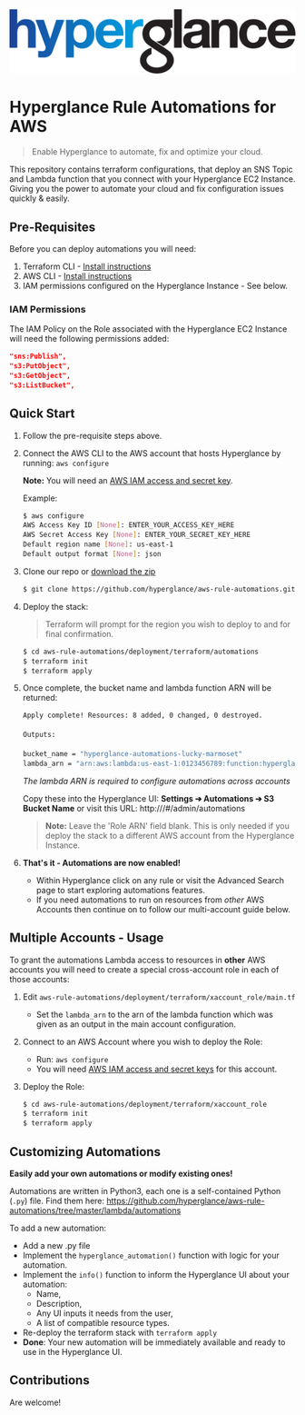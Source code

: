 <img src="https://github.com/hyperglance/aws-rule-automations/blob/master/files/b5dfbb6c-75c8-493b-8c5d-d68b3272cf0f.png" alt="Hyperglance Logo" />

# Hyperglance Rule Automations for AWS

> Enable Hyperglance to automate, fix and optimize your cloud.

This repository contains terraform configurations, that deploy an SNS Topic and Lambda function that you connect with your Hyperglance EC2 Instance. Giving you the power to automate your cloud and fix configuration issues quickly & easily.

## Pre-Requisites

Before you can deploy automations you will need:
1. Terraform CLI - [Install instructions](https://learn.hashicorp.com/tutorials/terraform/install-cli)
2. AWS CLI - [Install instructions](https://docs.aws.amazon.com/cli/latest/userguide/install-cliv2.html)
3. IAM permissions configured on the Hyperglance Instance - See below.

### IAM Permissions

The IAM Policy on the Role associated with the Hyperglance EC2 Instance will need the following permissions added:

```json
"sns:Publish",
"s3:PutObject",
"s3:GetObject",
"s3:ListBucket",
```

## Quick Start

1. Follow the pre-requisite steps above.
2. Connect the AWS CLI to the AWS account that hosts Hyperglance by running: `aws configure`

	__Note:__ You will need an [AWS IAM access and secret key](https://docs.aws.amazon.com/cli/latest/userguide/cli-configure-quickstart.html#cli-configure-quickstart-creds).
	
	Example:
	```bash
	$ aws configure
	AWS Access Key ID [None]: ENTER_YOUR_ACCESS_KEY_HERE
	AWS Secret Access Key [None]: ENTER_YOUR_SECRET_KEY_HERE
	Default region name [None]: us-east-1
	Default output format [None]: json
	```
3. Clone our repo or  [download the zip](https://github.com/hyperglance/aws-rule-automations/archive/refs/heads/master.zip)
	```bash
	$ git clone https://github.com/hyperglance/aws-rule-automations.git
	```

4. Deploy the stack:
	> Terraform will prompt for the region you wish to deploy to and for final confirmation.
	```bash
	$ cd aws-rule-automations/deployment/terraform/automations
	$ terraform init
	$ terraform apply
	```

5. Once complete, the bucket name and lambda function ARN will be returned:
	```bash
	Apply complete! Resources: 8 added, 0 changed, 0 destroyed.

	Outputs:

	bucket_name = "hyperglance-automations-lucky-marmoset"
	lambda_arn = "arn:aws:lambda:us-east-1:0123456789:function:hyperglance-automations-stinky-fish"
	```
 
   *The lambda ARN is required to configure automations across accounts* 
	
	Copy these into the Hyperglance UI:  __Settings ➔ Automations ➔ S3 Bucket Name__
	or visit this URL: http://<your-hyperglance-ip>/#/admin/automations
	
	> __Note:__ Leave the 'Role ARN' field blank.
	This is only needed if you deploy the stack to a different AWS account from the Hyperglance Instance.

6. __That's it - Automations are now enabled!__
	* Within Hyperglance click on any rule or visit the Advanced Search page to start exploring automations features.
	* If you need automations to run on resources from _other_ AWS Accounts then continue on to follow our multi-account guide below.

## Multiple Accounts - Usage

To grant the automations Lambda access to resources in __other__ AWS accounts you will need to create a special cross-account role in each of those accounts:

1. Edit `aws-rule-automations/deployment/terraform/xaccount_role/main.tf`
	* Set the `lambda_arn` to the arn of the lambda function which was given as an output in the main account configuration.
2. Connect to an AWS Account where you wish to deploy the Role:
	* Run: `aws configure`
	* You will need [AWS IAM access and secret keys](https://docs.aws.amazon.com/cli/latest/userguide/cli-configure-quickstart.html#cli-configure-quickstart-creds) for this account.

4. Deploy the Role:
	```bash
	$ cd aws-rule-automations/deployment/terraform/xaccount_role
	$ terraform init
	$ terraform apply
	```

## Customizing Automations
__Easily add your own automations or modify existing ones!__

Automations are written in Python3, each one is a self-contained Python (`.py`) file.
Find them here: https://github.com/hyperglance/aws-rule-automations/tree/master/lambda/automations

To add a new automation:
* Add a new .py file
* Implement the `hyperglance_automation()` function with logic for your automation.
* Implement the `info()` function to inform the Hyperglance UI about your automation:
	* Name,
	* Description,
	* Any UI inputs it needs from the user,
	* A list of compatible resource types.
* Re-deploy the terraform stack with `terraform apply`
* __Done__: Your new automation will be immediately available and ready to use in the Hyperglance UI.


## Contributions
Are welcome!
